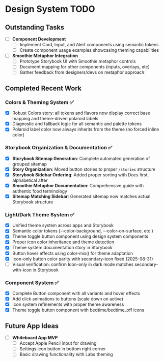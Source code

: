 
# Design System TODO




## Outstanding Tasks

- [ ] **Component Development**
  - [ ] Implement Card, Input, and Alert components using semantic tokens
  - [ ] Create component usage examples showcasing theming capabilities

- [ ] **Smoothie Metaphor Integration**
  - [ ] Prototype Storybook UI with Smoothie metaphor controls
  - [ ] Document mapping for other components (inputs, overlays, etc)
  - [ ] Gather feedback from designers/devs on metaphor approach

## Completed Recent Work

### Colors & Theming System ✅
- [x] Robust Colors story: all tokens and flavors now display correct base mapping and theme-driven polaroid labels
- [x] Diagnostic and fallback logic for all semantic and palette tokens
- [x] Polaroid label color now always inherits from the theme (no forced inline color)

### Storybook Organization & Documentation ✅
- [x] **Storybook Sitemap Generation**: Complete automated generation of grouped sitemap
- [x] **Story Organization**: Moved button stories to proper `/stories` structure
- [x] **Storybook Sidebar Ordering**: Added proper sorting with Docs first, alphabetical after
- [x] **Smoothie Metaphor Documentation**: Comprehensive guide with authentic food terminology
- [x] **Sitemap Matching Sidebar**: Generated sitemap now matches actual Storybook structure

### Light/Dark Theme System ✅
- [x] Unified theme system across apps and Storybook
- [x] Semantic color tokens (--color-background, --color-on-surface, etc.)
- [x] Theme toggle button component using design system components
- [x] Proper icon color inheritance and theme detection
- [x] Theme system documentation story in Storybook
- [x] Button hover effects using color-mix() for theme adaptation
 - [x] Icon-only button color parity with secondary-icon fixed (2025-08-31)
 - [ ] Visual verification: confirm Icon-only in dark mode matches secondary-with-icon in Storybook

### Component System ✅
- [x] Complete Button component with all variants and hover effects
- [x] Add click animations to buttons (scale down on active)
- [x] Icon system refinements with proper theme awareness
- [x] Theme toggle button component with bedtime/bedtime_off icons

## Future App Ideas

- [ ] **Whiteboard App MVP**
  - [ ] Accept Apple Pencil input for drawing
  - [ ] Settings icon button in bottom right corner
  - [ ] Basic drawing functionality with Labs theming
